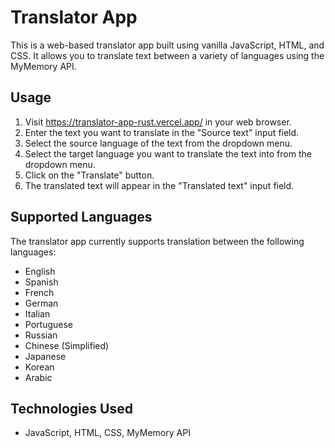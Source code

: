 # Translator App

This is a web-based translator app built using vanilla JavaScript, HTML, and CSS. It allows you to translate text between a variety of languages using the MyMemory API.

## Usage

1. Visit https://translator-app-rust.vercel.app/ in your web browser.
2. Enter the text you want to translate in the "Source text" input field.
3. Select the source language of the text from the dropdown menu.
4. Select the target language you want to translate the text into from the dropdown menu.
5. Click on the "Translate" button.
6. The translated text will appear in the "Translated text" input field.

## Supported Languages

The translator app currently supports translation between the following languages:

- English
- Spanish
- French
- German
- Italian
- Portuguese
- Russian
- Chinese (Simplified)
- Japanese
- Korean
- Arabic

## Technologies Used

- JavaScript, HTML, CSS, MyMemory API
